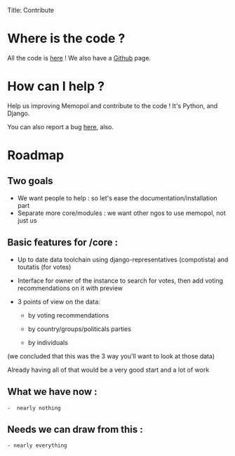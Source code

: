 Title: Contribute

# Where is the code ?

All the code is <a href="https://gitorious.org/memopol2-0">here</a> !
We also have a <a href="https://github.com/political-memory">Github</a> page.

# How can I help ?

Help us improving Memopol and contribute to the code ! It's Python, and Django.

You can also report a bug <a href="https://projets.lqdn.fr/projects/mempol/issues/new">here</a>, also.

# Roadmap

## Two goals
* We want people to help : so let's ease the documentation/installation part
* Separate more core/modules : we want other ngos to use memopol, not just us

## Basic features for /core :

* Up to date data toolchain using django-representatives (compotista) and toutatis (for votes)

* Interface for owner of the instance to search for votes, then add voting recommendations on it with preview

* 3 points of view on the data:
    - by voting recommendations

    - by country/groups/politicals parties

    - by individuals

(we concluded that this was the 3 way you'll want to look at those data)


Already having all of that would be a very good start and a lot of work


## What we have now :
    -  nearly nothing

## Needs we can draw from this :
    - nearly everything 

